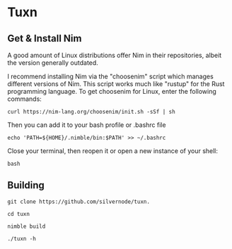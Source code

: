 # Tuxn


## Get & Install Nim

A good amount of Linux distributions offer Nim in their repositories, albeit the version generally outdated.

I recommend installing Nim via the "choosenim" script which manages different versions of Nim.
This script works much like "rustup" for the Rust programming language.
To get choosenim for Linux, enter the following commands:

```
curl https://nim-lang.org/choosenim/init.sh -sSf | sh
```
Then you can add it to your bash profile or .bashrc file

```
echo 'PATH=${HOME}/.nimble/bin:$PATH' >> ~/.bashrc
```

Close your terminal, then reopen it or open a new instance of your shell:
```
bash
```
## Building
```
git clone https://github.com/silvernode/tuxn.
```
```
cd tuxn
```
```
nimble build
```
```
./tuxn -h
```